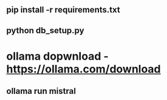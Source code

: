 ## pip install -r requirements.txt

## python db_setup.py

# ollama dopwnload - https://ollama.com/download
## ollama run mistral

